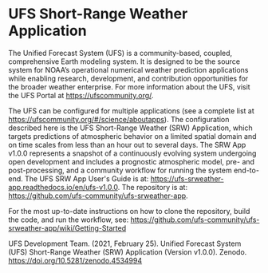 # UFS Short-Range Weather Application

The Unified Forecast System (UFS) is a community-based, coupled, comprehensive Earth modeling system. It is designed to be the source system for NOAA’s operational numerical weather prediction applications while enabling research, development, and contribution opportunities for the broader weather enterprise. For more information about the UFS, visit the UFS Portal at https://ufscommunity.org/.

The UFS can be configured for multiple applications (see a complete list at https://ufscommunity.org/#/science/aboutapps). The configuration described here is the UFS Short-Range Weather (SRW) Application, which targets predictions of atmospheric behavior on a limited spatial domain and on time scales from less than an hour out to several days. The SRW App v1.0.0 represents a snapshot of a continuously evolving system undergoing open development and includes a prognostic atmospheric model, pre- and post-processing, and a community workflow for running the system end-to-end. The UFS SRW App User's Guide is at: https://ufs-srweather-app.readthedocs.io/en/ufs-v1.0.0. The repository is at: https://github.com/ufs-community/ufs-srweather-app.

For the most up-to-date instructions on how to clone the repository, build the code, and run the workflow, see:
https://github.com/ufs-community/ufs-srweather-app/wiki/Getting-Started

UFS Development Team. (2021, February 25). Unified Forecast System (UFS) Short-Range Weather (SRW) Application (Version v1.0.0). Zenodo. https://doi.org/10.5281/zenodo.4534994


